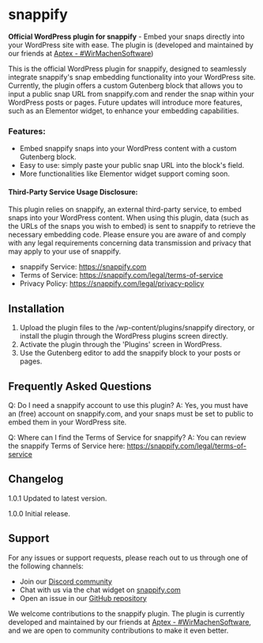 # snappify
**Official WordPress plugin for snappify** - Embed your snaps directly into your WordPress site with ease.
The plugin is (developed and maintained by our friends at [Aptex - #WirMachenSoftware](https://aptex.de))

This is the official WordPress plugin for snappify, designed to seamlessly integrate snappify's snap embedding
functionality into your WordPress site. Currently, the plugin offers a custom Gutenberg block that allows you to input
a public snap URL from snappify.com and render the snap within your WordPress posts or pages.
Future updates will introduce more features, such as an Elementor widget, to enhance your embedding capabilities.

### Features:
- Embed snappify snaps into your WordPress content with a custom Gutenberg block.
- Easy to use: simply paste your public snap URL into the block's field.
- More functionalities like Elementor widget support coming soon.

#### Third-Party Service Usage Disclosure:
This plugin relies on snappify, an external third-party service, to embed snaps into your WordPress content. When using this plugin, data (such as the URLs of the snaps you wish to embed) is sent to snappify to retrieve the necessary embedding code. Please ensure you are aware of and comply with any legal requirements concerning data transmission and privacy that may apply to your use of snappify.

- snappify Service: https://snappify.com
- Terms of Service: https://snappify.com/legal/terms-of-service
- Privacy Policy: https://snappify.com/legal/privacy-policy

## Installation

1. Upload the plugin files to the /wp-content/plugins/snappify directory, or install the plugin through the WordPress plugins screen directly.
2. Activate the plugin through the 'Plugins' screen in WordPress.
3. Use the Gutenberg editor to add the snappify block to your posts or pages.

## Frequently Asked Questions

Q: Do I need a snappify account to use this plugin?
A: Yes, you must have an (free) account on snappify.com, and your snaps must be set to public to embed them in your WordPress site.

Q: Where can I find the Terms of Service for snappify?
A: You can review the snappify Terms of Service here: https://snappify.com/legal/terms-of-service

## Changelog
1.0.1 Updated to latest version.

1.0.0 Initial release.

## Support
For any issues or support requests, please reach out to us through one of the following channels:
- Join our [Discord community](https://l.snappify.com/discord)
- Chat with us via the chat widget on [snappify.com](https://snappify.com)
- Open an issue in our [GitHub repository](https://github.com/snappify-io/wp-plugin)

We welcome contributions to the snappify plugin.
The plugin is currently developed and maintained by our friends at [Aptex - #WirMachenSoftware](https://aptex.de), and we are open to community contributions to make it even better.
